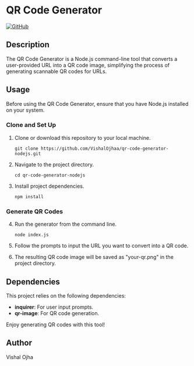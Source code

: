 # QR Code Generator

[![GitHub](https://img.shields.io/badge/GitHub-qr--code--generator--nodejs-blue?style=flat&logo=github)](https://github.com/VishalOjhaa/qr-code-generator-nodejs)

## Description

The QR Code Generator is a Node.js command-line tool that converts a user-provided URL into a QR code image, simplifying the process of generating scannable QR codes for URLs.

## Usage

Before using the QR Code Generator, ensure that you have Node.js installed on your system.

### Clone and Set Up

1. Clone or download this repository to your local machine.
     ```shell
   git clone https://github.com/VishalOjhaa/qr-code-generator-nodejs.git

2. Navigate to the project directory.
    ```shell
   cd qr-code-generator-nodejs

4. Install project dependencies.
   ```shell
   npm install

### Generate QR Codes

4. Run the generator from the command line.
   ```shell
   node index.js

5. Follow the prompts to input the URL you want to convert into a QR code.

6. The resulting QR code image will be saved as "your-qr.png" in the project directory.

## Dependencies

This project relies on the following dependencies:

- **inquirer**: For user input prompts.
- **qr-image**: For QR code generation.

Enjoy generating QR codes with this tool!

## Author

Vishal Ojha
